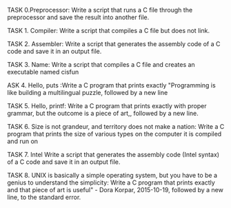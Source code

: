 TASK 0.Preprocessor: Write a script that runs a C file through the preprocessor and save the result into another file.


TASK 1. Compiler: Write a script that compiles a C file but does not link.

TASK 2. Assembler: Write a script that generates the assembly code of a C code and save it in an output file.

TASK 3. Name: Write a script that compiles a C file and creates an executable named cisfun

ASK 4. Hello, puts :Write a C program that prints exactly "Programming is like building a multilingual puzzle, followed by a new line

TASK 5. Hello, printf: Write a C program that prints exactly with proper grammar, but the outcome is a piece of art,, followed by a new line.

TASK 6. Size is not grandeur, and territory does not make a nation: Write a C program that prints the size of various types on the computer it is compiled and run on

TASK 7. Intel  Write a script that generates the assembly code (Intel syntax) of a C code and save it in an output file.

TASK 8. UNIX is basically a simple operating system, but you have to be a genius to understand the simplicity: Write a C program that prints exactly and that piece of art is useful" - Dora Korpar, 2015-10-19, followed by a new line, to the standard error.

